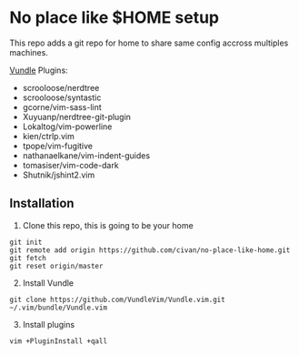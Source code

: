 # No place like $HOME setup

This repo adds a git repo for home to share same config accross multiples
machines.

[Vundle](https://github.com/VundleVim/Vundle.vim) Plugins:

* scrooloose/nerdtree
* scrooloose/syntastic
* gcorne/vim-sass-lint
* Xuyuanp/nerdtree-git-plugin
* Lokaltog/vim-powerline
* kien/ctrlp.vim
* tpope/vim-fugitive
* nathanaelkane/vim-indent-guides
* tomasiser/vim-code-dark
* Shutnik/jshint2.vim

## Installation

1. Clone this repo, this is going to be your home

```
git init
git remote add origin https://github.com/civan/no-place-like-home.git
git fetch
git reset origin/master
```
2. Install Vundle

```
git clone https://github.com/VundleVim/Vundle.vim.git ~/.vim/bundle/Vundle.vim
```

3. Install plugins

```
vim +PluginInstall +qall
```
